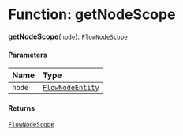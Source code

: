 # Function: getNodeScope

**getNodeScope**(`node`): [`FlowNodeScope`](/auto-docs/fixed-layout-editor/interfaces/FlowNodeScope.md)

#### Parameters

| Name | Type |
| :------ | :------ |
| `node` | [`FlowNodeEntity`](/auto-docs/fixed-layout-editor/classes/FlowNodeEntity-1.md) |

#### Returns

[`FlowNodeScope`](/auto-docs/fixed-layout-editor/interfaces/FlowNodeScope.md)
